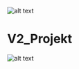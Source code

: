 ![alt text](https://i.imgur.com/5rsgGdv.png "Educational purposes")

# V2_Projekt

![alt text](https://i.imgur.com/Dp8xB1j.png "Workshop image")
